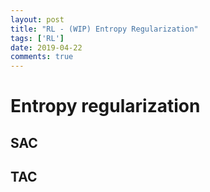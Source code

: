 ```yaml
---
layout: post
title: "RL - (WIP) Entropy Regularization"
tags: ['RL']
date: 2019-04-22
comments: true
---
```


# Entropy regularization

## SAC

## TAC
